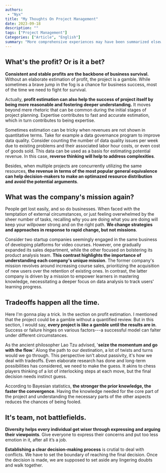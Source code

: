 ```yaml
---
authors:
 - "Nyx"
title: "My Thoughts On Project Management"
date: 2023-09-18
description: ""
tags: ["Project Management"]
Categories: ["Article", "English"]
summary: "More comprehensive experiences may have been summarized elsewhere, but here's my first-hand insight. About profit estimation, company's mission, tradeoffs and coorperations."
---
```

<div id="google_translate_element"></div>

<script type="text/javascript">
function googleTranslateElementInit() {
  new google.translate.TranslateElement({pageLanguage: 'en'}, 'google_translate_element');
}
</script>

<script type="text/javascript" src="//translate.google.com/translate_a/element.js?cb=googleTranslateElementInit"></script>

## What's the profit? Or is it a bet?
**Consistent and stable profits are the backbone of business survival.** Without an elaborate estimation of profit, the project is a gamble. While sometimes a brave jump in the fog is a chance for business success, most of the time we need to fight for survival.

Actually, **profit estimation can also help the success of project itself by being more reasonable and fostering deeper understanding.** It moves beyond mere rhetoric that can be common during the initial stages of project planning. Expertise contributes to fast and accurate estimation, which in turn contributes to being expertise.

Sometimes estimation can be tricky when revenues are not shown in quantitative terms. Take for example a data governance program to improve data quality. Consider counting the number of data quality issues per week due to existing problems and their associated labor hour costs, or even cost of goods sold. This data can be used as a basis for estimating potential revenue. In this case, **reverse thinking will help to address complexities**.

Besides, when multiple projects are concurrently utilizing the same resources, **the revenue in terms of the most popular general equivalence can help decision-makers to make an optimazed resource distribution and avoid the potential arguments**.

## What was the company's mission again?
People get lost easily, and so do businesses. When faced with the temptation of external circumstances, or just feeling overwhelmed by the sheer number of tasks, recalling why you are doing what you are doing will keep your willpower strong and on the right path. **We change strategies and approaches in response to rapid change, but not missions**.

Consider two startup companies seemingly engaged in the same business of developing platforms for video courses. However, one gradually expanded its sales department, while the other focused on bolstering its product analysis team. **This contrast highlights the importance of understanding each company's unique mission**. The former company's mission revolves around increasing course sales, prioritizing the acquisition of new users over the retention of existing ones. In contrast, the latter company is driven by a mission to empower learners in mastering knowledge, necessitating a deeper focus on data analysis to track users' learning progress.


## Tradeoffs happen all the time.
Here I'm gonna play a trick. In the section on profit estimation. I mentioned that the project could be a gamble without a quantified review. But in this section, I would say, **every project is like a gamble until the results are in**. Success or failure hinges on various factors---a successful model can falter under different circumstances. 

As the ancient philosopher Lao Tzu advised, '**seize the momentum and go with the flow**.' Along the path to our destination, a lot of twists and turns would we go through. This perspective isn't about passivity, it's how we deal with tradeoffs. Even elaborate research has done and long-term possibilities has considered, we need to make the guess. It akins to chess players thinking of a lot of interlocking steps at each move, but the final decision needs instinct guess. 

According to Bayesian statistics, **the stronger the prior knowledge, the faster the convergence**. Having the knowledge needed for the core part of the project and understanding the necessary parts of the other aspects reduces the chances of being fooled.

## It's team, not battlefields.
**Diversity helps every individual get wiser through expressing and arguing their viewpoints**. Give everyone to express their concerns and put too less emotion in it, after all it’s a job. 

**Establishing a clear decision-making process** is crutial to deal with conflicts. We have to set the boundary of reaching the final decision. Once the decision is made, we are supposed to set aside any lingering doubts and walk together.